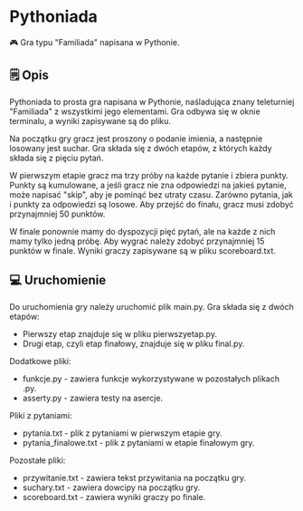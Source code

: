 # Pythoniada

🎮 Gra typu "Familiada" napisana w Pythonie.

## 🗒️ Opis
Pythoniada to prosta gra napisana w Pythonie, naśladująca znany teleturniej "Familiada" z wszystkimi jego elementami. Gra odbywa się w oknie terminalu, a wyniki zapisywane są do pliku.

Na początku gry gracz jest proszony o podanie imienia, a następnie losowany jest suchar. Gra składa się z dwóch etapów, z których każdy składa się z pięciu pytań.

W pierwszym etapie gracz ma trzy próby na każde pytanie i zbiera punkty. Punkty są kumulowane, a jeśli gracz nie zna odpowiedzi na jakieś pytanie, może napisać "skip", aby je pominąć bez utraty czasu. Zarówno pytania, jak i punkty za odpowiedzi są losowe. Aby przejść do finału, gracz musi zdobyć przynajmniej 50 punktów.

W finale ponownie mamy do dyspozycji pięć pytań, ale na każde z nich mamy tylko jedną próbę. Aby wygrać należy zdobyć przynajmniej 15 punktów w finale. Wyniki graczy zapisywane są w pliku scoreboard.txt.

## 💻 Uruchomienie
Do uruchomienia gry należy uruchomić plik main.py. Gra składa się z dwóch etapów:

* Pierwszy etap znajduje się w pliku pierwszyetap.py.
* Drugi etap, czyli etap finałowy, znajduje się w pliku final.py.

Dodatkowe pliki:
* funkcje.py - zawiera funkcje wykorzystywane w pozostałych plikach .py.
* asserty.py - zawiera testy na asercje.

Pliki z pytaniami:

* pytania.txt - plik z pytaniami w pierwszym etapie gry.
* pytania_finalowe.txt - plik z pytaniami w etapie finałowym gry.

Pozostałe pliki:

* przywitanie.txt - zawiera tekst przywitania na początku gry.
* suchary.txt - zawiera dowcipy na początku gry.
* scoreboard.txt - zawiera wyniki graczy po finale.
